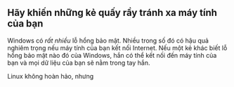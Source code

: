 <?php require("../../entete.php"); ?> <?php require("../../base.php"); ?> <?php require("../../fonctions.php"); ?>

<div id="corps">

<h2>Hãy khiến những kẻ quấy rầy tránh xa máy tính của bạn</h2>

<p>Windows có <i>rất nhiều</i> lỗ hổng bảo mật. Nhiều trong số đó có hậu quả nghiêm trọng 
nếu máy tính của bạn kết nối Internet. Nếu một kẻ khác biết lỗ hổng bảo mật nào đó của 
Windows, hắn có thể kết nối đến máy tính của bạn và mọi dữ liệu của bạn sẽ nằm trong tay hắn.</p>

<p>Linux không hoàn hảo, nhưng</p>

</div>


